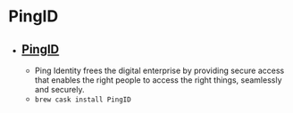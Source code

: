 # PingID
- [PingID](https://www.pingidentity.com/)
  - 
  - Ping Identity frees the digital enterprise by providing secure access that enables the right people to access the right things, seamlessly and securely.
  - `brew cask install PingID`
